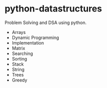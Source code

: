 # python-datastructures
Problem Solving and DSA using python.
- Arrays
- Dynamic Programming
- Implementation
- Matrix
- Searching
- Sorting
- Stack
- String
- Trees
- Greedy 
